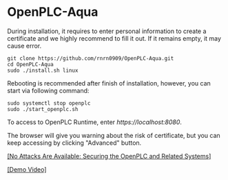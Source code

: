 # OpenPLC-Aqua

During installation, it requires to enter personal information to create a certificate and we highly recommend to fill it out. If it remains empty, it may cause error. 


````
git clone https://github.com/rnrn0909/OpenPLC-Aqua.git
cd OpenPLC-Aqua
sudo ./install.sh linux
````
Rebooting is recommended after finish of installation, however, you can start via following command:

````
sudo systemctl stop openplc
sudo ./start_openplc.sh
````

To access to OpenPLC Runtime, enter *https://localhost:8080*.

The browser will give you warning about the risk of certificate, but you can keep accessing by clicking "Advanced" button. 

[[No Attacks Are Available: Securing the OpenPLC and Related Systems]](https://www.researchgate.net/publication/371700975_No_Attacks_Are_Available_Securing_the_OpenPLC_and_Related_Systems)

[[Demo Video]](https://youtu.be/knVTQfUdNfU)

